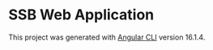 # SSB Web Application

This project was generated with [Angular CLI](https://github.com/angular/angular-cli) version 16.1.4.


